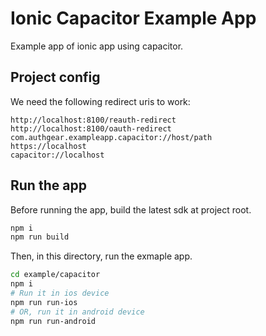 # Ionic Capacitor Example App

Example app of ionic app using capacitor.

## Project config

We need the following redirect uris to work:

```
http://localhost:8100/reauth-redirect
http://localhost:8100/oauth-redirect
com.authgear.exampleapp.capacitor://host/path
https://localhost
capacitor://localhost
```

## Run the app

Before running the app, build the latest sdk at project root.

```sh
npm i
npm run build
```

Then, in this directory, run the exmaple app.

```sh
cd example/capacitor
npm i
# Run it in ios device
npm run run-ios
# OR, run it in android device
npm run run-android
```
